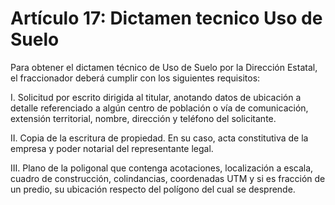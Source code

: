 # Artículo 17: Dictamen tecnico Uso de Suelo

Para obtener el dictamen técnico de Uso de Suelo por la Dirección Estatal, el fraccionador deberá cumplir con los siguientes requisitos:

I. Solicitud por escrito dirigida al titular, anotando datos de ubicación a detalle referenciado a algún centro de población o vía de comunicación, extensión territorial, nombre, dirección y teléfono del solicitante.

II. Copia de la escritura de propiedad. En su caso, acta constitutiva de la empresa y poder notarial del representante legal.

III. Plano de la poligonal que contenga acotaciones, localización a escala, cuadro de construcción, colindancias, coordenadas UTM y si es fracción de un predio, su ubicación respecto del polígono del cual se desprende.
